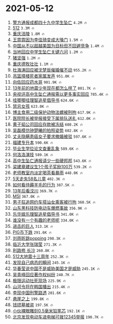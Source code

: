 # 2021-05-12

1. [警方通报成都四十九中学生坠亡](https://s.weibo.com/weibo?q=%23%E8%AD%A6%E6%96%B9%E9%80%9A%E6%8A%A5%E6%88%90%E9%83%BD%E5%9B%9B%E5%8D%81%E4%B9%9D%E4%B8%AD%E5%AD%A6%E7%94%9F%E5%9D%A0%E4%BA%A1%23&Refer=top) `4.2M 🔥`
1. [512](https://s.weibo.com/weibo?q=%23512%23&Refer=top) `3.3M 🔥`
1. [重庆涪陵](https://s.weibo.com/weibo?q=%E9%87%8D%E5%BA%86%E6%B6%AA%E9%99%B5&Refer=top) `1.8M 🔥`
1. [王霏霏因为李佳琦变成大嗓门](https://s.weibo.com/weibo?q=%23%E7%8E%8B%E9%9C%8F%E9%9C%8F%E5%9B%A0%E4%B8%BA%E6%9D%8E%E4%BD%B3%E7%90%A6%E5%8F%98%E6%88%90%E5%A4%A7%E5%97%93%E9%97%A8%23&Refer=top) `1.5M 🔥`
1. [中国从不以超越美国为目标但不回避竞争](https://s.weibo.com/weibo?q=%23%E4%B8%AD%E5%9B%BD%E4%BB%8E%E4%B8%8D%E4%BB%A5%E8%B6%85%E8%B6%8A%E7%BE%8E%E5%9B%BD%E4%B8%BA%E7%9B%AE%E6%A0%87%E4%BD%86%E4%B8%8D%E5%9B%9E%E9%81%BF%E7%AB%9E%E4%BA%89%23&Refer=top) `1.4M 🔥`
1. [当地回应中学生坠亡关键六问](https://s.weibo.com/weibo?q=%23%E5%BD%93%E5%9C%B0%E5%9B%9E%E5%BA%94%E4%B8%AD%E5%AD%A6%E7%94%9F%E5%9D%A0%E4%BA%A1%E5%85%B3%E9%94%AE%E5%85%AD%E9%97%AE%23&Refer=top) `1.2M 🔥`
1. [猪坚强](https://s.weibo.com/weibo?q=%23%E7%8C%AA%E5%9D%9A%E5%BC%BA%23&Refer=top) `1.2M 🔥`
1. [重庆德牧壮壮](https://s.weibo.com/weibo?q=%E9%87%8D%E5%BA%86%E5%BE%B7%E7%89%A7%E5%A3%AE%E5%A3%AE&Refer=top) `1.1M 🔥`
1. [杜海涛回应被沈梦辰催婚催不动](https://s.weibo.com/weibo?q=%23%E6%9D%9C%E6%B5%B7%E6%B6%9B%E5%9B%9E%E5%BA%94%E8%A2%AB%E6%B2%88%E6%A2%A6%E8%BE%B0%E5%82%AC%E5%A9%9A%E5%82%AC%E4%B8%8D%E5%8A%A8%23&Refer=top) `955.2K 🔥`
1. [吊篮撞楼死者家属发声](https://s.weibo.com/weibo?q=%23%E5%90%8A%E7%AF%AE%E6%92%9E%E6%A5%BC%E6%AD%BB%E8%80%85%E5%AE%B6%E5%B1%9E%E5%8F%91%E5%A3%B0%23&Refer=top) `951.0K 🔥`
1. [向佐回应药水哥](https://s.weibo.com/weibo?q=%23%E5%90%91%E4%BD%90%E5%9B%9E%E5%BA%94%E8%8D%AF%E6%B0%B4%E5%93%A5%23&Refer=top) `901.9K 🔥`
1. [13年前的地震少年现在都怎么样了](https://s.weibo.com/weibo?q=%2313%E5%B9%B4%E5%89%8D%E7%9A%84%E5%9C%B0%E9%9C%87%E5%B0%91%E5%B9%B4%E7%8E%B0%E5%9C%A8%E9%83%BD%E6%80%8E%E4%B9%88%E6%A0%B7%E4%BA%86%23&Refer=top) `801.7K 🔥`
1. [央视评高中生坠亡通报需以更多事实回应](https://s.weibo.com/weibo?q=%23%E5%A4%AE%E8%A7%86%E8%AF%84%E9%AB%98%E4%B8%AD%E7%94%9F%E5%9D%A0%E4%BA%A1%E9%80%9A%E6%8A%A5%E9%9C%80%E4%BB%A5%E6%9B%B4%E5%A4%9A%E4%BA%8B%E5%AE%9E%E5%9B%9E%E5%BA%94%23&Refer=top) `785.4K 🔥`
1. [哇唧唧哇理智追星倡导书](https://s.weibo.com/weibo?q=%23%E5%93%87%E5%94%A7%E5%94%A7%E5%93%87%E7%90%86%E6%99%BA%E8%BF%BD%E6%98%9F%E5%80%A1%E5%AF%BC%E4%B9%A6%23&Refer=top) `624.6K 🔥`
1. [禁忌女孩](https://s.weibo.com/weibo?q=%E7%A6%81%E5%BF%8C%E5%A5%B3%E5%AD%A9&Refer=top) `623.0K 🔥`
1. [博主食用二级保护动物法螺被刑拘](https://s.weibo.com/weibo?q=%23%E5%8D%9A%E4%B8%BB%E9%A3%9F%E7%94%A8%E4%BA%8C%E7%BA%A7%E4%BF%9D%E6%8A%A4%E5%8A%A8%E7%89%A9%E6%B3%95%E8%9E%BA%E8%A2%AB%E5%88%91%E6%8B%98%23&Refer=top) `617.9K 🔥`
1. [医院院长被举报接受下属排队送礼](https://s.weibo.com/weibo?q=%E5%8C%BB%E9%99%A2%E9%99%A2%E9%95%BF%E8%A2%AB%E4%B8%BE%E6%8A%A5%E6%8E%A5%E5%8F%97%E4%B8%8B%E5%B1%9E%E6%8E%92%E9%98%9F%E9%80%81%E7%A4%BC&Refer=top) `612.0K 🔥`
1. [黄子韬公司回应存款被冻结](https://s.weibo.com/weibo?q=%23%E9%BB%84%E5%AD%90%E9%9F%AC%E5%85%AC%E5%8F%B8%E5%9B%9E%E5%BA%94%E5%AD%98%E6%AC%BE%E8%A2%AB%E5%86%BB%E7%BB%93%23&Refer=top) `608.2K 🔥`
1. [吴磊模仿钟楚曦的拍照姿势](https://s.weibo.com/weibo?q=%23%E5%90%B4%E7%A3%8A%E6%A8%A1%E4%BB%BF%E9%92%9F%E6%A5%9A%E6%9B%A6%E7%9A%84%E6%8B%8D%E7%85%A7%E5%A7%BF%E5%8A%BF%23&Refer=top) `602.8K 🔥`
1. [丈夫隐瞒患癌女子要求撤婚被驳](https://s.weibo.com/weibo?q=%23%E4%B8%88%E5%A4%AB%E9%9A%90%E7%9E%92%E6%82%A3%E7%99%8C%E5%A5%B3%E5%AD%90%E8%A6%81%E6%B1%82%E6%92%A4%E5%A9%9A%E8%A2%AB%E9%A9%B3%23&Refer=top) `597.6K 🔥`
1. [福建专升本](https://s.weibo.com/weibo?q=%E7%A6%8F%E5%BB%BA%E4%B8%93%E5%8D%87%E6%9C%AC&Refer=top) `590.6K 🔥`
1. [毕业生学位论文查重乱象](https://s.weibo.com/weibo?q=%23%E6%AF%95%E4%B8%9A%E7%94%9F%E5%AD%A6%E4%BD%8D%E8%AE%BA%E6%96%87%E6%9F%A5%E9%87%8D%E4%B9%B1%E8%B1%A1%23&Refer=top) `589.6K 🔥`
1. [何洛洛演技](https://s.weibo.com/weibo?q=%23%E4%BD%95%E6%B4%9B%E6%B4%9B%E6%BC%94%E6%8A%80%23&Refer=top) `589.1K 🔥`
1. [高中生坠亡通报请少一些硬邦邦](https://s.weibo.com/weibo?q=%23%E9%AB%98%E4%B8%AD%E7%94%9F%E5%9D%A0%E4%BA%A1%E9%80%9A%E6%8A%A5%E8%AF%B7%E5%B0%91%E4%B8%80%E4%BA%9B%E7%A1%AC%E9%82%A6%E9%82%A6%23&Refer=top) `543.6K 🔥`
1. [梁建章建议生1个孩子奖励100万](https://s.weibo.com/weibo?q=%23%E6%A2%81%E5%BB%BA%E7%AB%A0%E5%BB%BA%E8%AE%AE%E7%94%9F1%E4%B8%AA%E5%AD%A9%E5%AD%90%E5%A5%96%E5%8A%B1100%E4%B8%87%23&Refer=top) `539.2K 🔥`
1. [老师教室内淡定喝茶看暴雨](https://s.weibo.com/weibo?q=%23%E8%80%81%E5%B8%88%E6%95%99%E5%AE%A4%E5%86%85%E6%B7%A1%E5%AE%9A%E5%96%9D%E8%8C%B6%E7%9C%8B%E6%9A%B4%E9%9B%A8%23&Refer=top) `448.0K 🔥`
1. [5天走失58名儿童](https://s.weibo.com/weibo?q=%235%E5%A4%A9%E8%B5%B0%E5%A4%B158%E5%90%8D%E5%84%BF%E7%AB%A5%23&Refer=top) `402.3K 🔥`
1. [如何看待薅羊毛的行为](https://s.weibo.com/weibo?q=%23%E5%A6%82%E4%BD%95%E7%9C%8B%E5%BE%85%E8%96%85%E7%BE%8A%E6%AF%9B%E7%9A%84%E8%A1%8C%E4%B8%BA%23&Refer=top) `387.5K 🔥`
1. [13年后看汶川](https://s.weibo.com/weibo?q=13%E5%B9%B4%E5%90%8E%E7%9C%8B%E6%B1%B6%E5%B7%9D&Refer=top) `369.7K 🔥`
1. [MSI](https://s.weibo.com/weibo?q=MSI&Refer=top) `367.0K 🔥`
1. [男子狂追网约车搭讪女乘客被行拘](https://s.weibo.com/weibo?q=%E7%94%B7%E5%AD%90%E7%8B%82%E8%BF%BD%E7%BD%91%E7%BA%A6%E8%BD%A6%E6%90%AD%E8%AE%AA%E5%A5%B3%E4%B9%98%E5%AE%A2%E8%A2%AB%E8%A1%8C%E6%8B%98&Refer=top) `360.5K 🔥`
1. [山东黑科技防电动车爆燃事故](https://s.weibo.com/weibo?q=%23%E5%B1%B1%E4%B8%9C%E9%BB%91%E7%A7%91%E6%8A%80%E9%98%B2%E7%94%B5%E5%8A%A8%E8%BD%A6%E7%88%86%E7%87%83%E4%BA%8B%E6%95%85%23&Refer=top) `356.9K 🔥`
1. [乐华娱乐理智追星倡导书](https://s.weibo.com/weibo?q=%23%E4%B9%90%E5%8D%8E%E5%A8%B1%E4%B9%90%E7%90%86%E6%99%BA%E8%BF%BD%E6%98%9F%E5%80%A1%E5%AF%BC%E4%B9%A6%23&Refer=top) `341.0K 🔥`
1. [谁没有一个有趣的老师呢](https://s.weibo.com/weibo?q=%23%E8%B0%81%E6%B2%A1%E6%9C%89%E4%B8%80%E4%B8%AA%E6%9C%89%E8%B6%A3%E7%9A%84%E8%80%81%E5%B8%88%E5%91%A2%23&Refer=top) `334.0K 🔥`
1. [进击的巨人](https://s.weibo.com/weibo?q=%E8%BF%9B%E5%87%BB%E7%9A%84%E5%B7%A8%E4%BA%BA&Refer=top) `313.1K 🔥`
1. [PIG币下跌](https://s.weibo.com/weibo?q=PIG%E5%B8%81%E4%B8%8B%E8%B7%8C&Refer=top) `291.6K 🔥`
1. [刘雨昕跳popping](https://s.weibo.com/weibo?q=%23%E5%88%98%E9%9B%A8%E6%98%95%E8%B7%B3popping%23&Refer=top) `290.3K 🔥`
1. [临沂大学张瑞莹](https://s.weibo.com/weibo?q=%E4%B8%B4%E6%B2%82%E5%A4%A7%E5%AD%A6%E5%BC%A0%E7%91%9E%E8%8E%B9&Refer=top) `271.3K 🔥`
1. [利路修 长沙](https://s.weibo.com/weibo?q=%E5%88%A9%E8%B7%AF%E4%BF%AE%20%E9%95%BF%E6%B2%99&Refer=top) `260.8K 🔥`
1. [512大地震十三周年](https://s.weibo.com/weibo?q=512%E5%A4%A7%E5%9C%B0%E9%9C%87%E5%8D%81%E4%B8%89%E5%91%A8%E5%B9%B4&Refer=top) `252.3K 🔥`
1. [发现自己病态的瞬间](https://s.weibo.com/weibo?q=%23%E5%8F%91%E7%8E%B0%E8%87%AA%E5%B7%B1%E7%97%85%E6%80%81%E7%9A%84%E7%9E%AC%E9%97%B4%23&Refer=top) `245.1K 🔥`
1. [华春莹说中国不是威胁美国才是威胁](https://s.weibo.com/weibo?q=%23%E5%8D%8E%E6%98%A5%E8%8E%B9%E8%AF%B4%E4%B8%AD%E5%9B%BD%E4%B8%8D%E6%98%AF%E5%A8%81%E8%83%81%E7%BE%8E%E5%9B%BD%E6%89%8D%E6%98%AF%E5%A8%81%E8%83%81%23&Refer=top) `245.1K 🔥`
1. [吴青峰回应著作权纠纷](https://s.weibo.com/weibo?q=%23%E5%90%B4%E9%9D%92%E5%B3%B0%E5%9B%9E%E5%BA%94%E8%91%97%E4%BD%9C%E6%9D%83%E7%BA%A0%E7%BA%B7%23&Refer=top) `240.7K 🔥`
1. [极限运动社死现场](https://s.weibo.com/weibo?q=%23%E6%9E%81%E9%99%90%E8%BF%90%E5%8A%A8%E7%A4%BE%E6%AD%BB%E7%8E%B0%E5%9C%BA%23&Refer=top) `225.9K 🔥`
1. [山河令将在韩国播出](https://s.weibo.com/weibo?q=%23%E5%B1%B1%E6%B2%B3%E4%BB%A4%E5%B0%86%E5%9C%A8%E9%9F%A9%E5%9B%BD%E6%92%AD%E5%87%BA%23&Refer=top) `215.4K 🔥`
1. [李现中国刑警路透](https://s.weibo.com/weibo?q=%E6%9D%8E%E7%8E%B0%E4%B8%AD%E5%9B%BD%E5%88%91%E8%AD%A6%E8%B7%AF%E9%80%8F&Refer=top) `201.6K 🔥`
1. [悬崖之上](https://s.weibo.com/weibo?q=%E6%82%AC%E5%B4%96%E4%B9%8B%E4%B8%8A&Refer=top) `199.8K 🔥`
1. [钱镠墓被盗](https://s.weibo.com/weibo?q=%23%E9%92%B1%E9%95%A0%E5%A2%93%E8%A2%AB%E7%9B%97%23&Refer=top) `197.5K 🔥`
1. [小伙裸眼雕刻0.5毫米铅笔芯](https://s.weibo.com/weibo?q=%23%E5%B0%8F%E4%BC%99%E8%A3%B8%E7%9C%BC%E9%9B%95%E5%88%BB0.5%E6%AF%AB%E7%B1%B3%E9%93%85%E7%AC%94%E8%8A%AF%23&Refer=top) `192.1K 🔥`
1. [北京发现电动车进电梯可拨12345举报](https://s.weibo.com/weibo?q=%23%E5%8C%97%E4%BA%AC%E5%8F%91%E7%8E%B0%E7%94%B5%E5%8A%A8%E8%BD%A6%E8%BF%9B%E7%94%B5%E6%A2%AF%E5%8F%AF%E6%8B%A812345%E4%B8%BE%E6%8A%A5%23&Refer=top) `190.7K 🔥`
